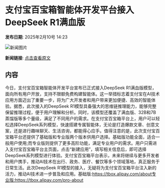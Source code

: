 # 支付宝百宝箱智能体开发平台接入DeepSeek R1满血版

**发布日期**: 2025年2月10号 14:23

![新闻图片](https://pic.chinaz.com/picmap/thumb/201811151731179651_0.jpg)

**新闻链接**: [点击查看原文](https://www.aibase.com/zh/news/15208)

## 内容

今日，支付宝百宝箱智能体开发平台宣布已正式接入DeepSeek R1满血版模型，面向所有用户开放，支持不限额免费构建智能体。这一举措标志着支付宝在AI技术应用方面迈出了重要一步，将为广大开发者和用户带来更加便捷、高效的智能体验。据悉，此次接入的DeepSeek R1模型具备强大的思维链推理能力，能够完整保留推理过程，便于用户理解和分析。同时，该模型还覆盖了满血版、32B和7B蒸馏版等多个量级，满足了不同用户的需求。在支付宝百宝箱平台上，用户可以轻松选择DeepSeek系列模型，快速搭建专属智能体，无论是打造爆款文章、创意文案，还是进行趣味聊天、生活咨询，都能得心应手。值得注意的是，此次支付宝百宝箱平台还提供了基础版和专业版两个版本供用户选择。基础版功能全面，适合一般用户使用;而专业版则提供了更多高阶功能，满足专业用户的需求。用户只需进入支付宝百宝箱平台主页面，点击“新建应用”，填写相关信息后，即可选择DeepSeek系列模型进行体验。支付宝百宝箱平台表示，未来将继续与更多开发者和用户携手，推动AI技术在出行、政务、医疗、餐饮等多个领域落地，真正服务于日常生活。此次DeepSeek R1模型的接入，无疑将为支付宝百宝箱平台注入新的活力，推动AI技术进一步普及和应用。基础版:https://tbox.alipay.com/about专业版:https://tbox.alipay.com/pro-about
